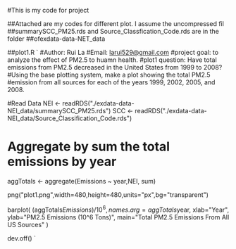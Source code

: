 #This is my code for project

##Attached are my codes for different plot. I assume the uncompressed fil 
##summarySCC_PM25.rds and Source_Classfication_Code.rds are in the folder ##ofexdata-data-NET_data

##plot1.R
`
#Author: Rui La
#Email: larui529@gmail.com
#project goal: to analyze the effect of PM2.5 to huamn health. 
#plot1 question: Have total emissions from PM2.5 decreased in the United States from 1999 to 2008? 
#Using the base plotting system, make a plot showing the total PM2.5 
#emission from all sources for each of the years 1999, 2002, 2005, and 2008.

#Read Data
NEI <- readRDS("./exdata-data-NEI_data/summarySCC_PM25.rds")
SCC <- readRDS("./exdata-data-NEI_data/Source_Classification_Code.rds")

# Aggregate by sum the total emissions by year
aggTotals <- aggregate(Emissions ~ year,NEI, sum)

png("plot1.png",width=480,height=480,units="px",bg="transparent")

barplot(
  (aggTotals$Emissions)/10^6,
  names.arg=aggTotals$year,
  xlab="Year",
  ylab="PM2.5 Emissions (10^6 Tons)",
  main="Total PM2.5 Emissions From All US Sources"
)

dev.off()
`
